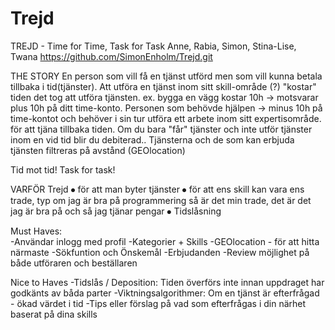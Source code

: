 # Trejd


TREJD - Time for Time, Task for Task
Anne, Rabia, Simon, Stina-Lise, Twana
https://github.com/SimonEnholm/Trejd.git

THE STORY
En person som vill få en tjänst utförd men som vill kunna betala tillbaka i tid(tjänster).
Att utföra en tjänst inom sitt skill-område (?) "kostar" tiden det tog att utföra tjänsten. ex. bygga en vägg kostar 10h -> motsvarar plus 10h på ditt time-konto.
Personen som behövde hjälpen -> minus 10h på time-kontot och behöver i sin tur utföra ett arbete inom sitt expertisområde. för att tjäna tillbaka tiden.
Om du bara "får" tjänster och inte utför tjänster inom en vid tid blir du debiterad..
Tjänsterna och de som kan erbjuda tjänsten filtreras på avstånd (GEOlocation)

Tid mot tid! Task for task!

VARFÖR Trejd
⦁	för att man byter tjänster
⦁	för att ens skill kan vara ens trade, typ om jag är bra på programmering så är det min trade, det är det jag är bra på och så jag tjänar pengar
⦁	Tidslåsning
 
Must Haves:                                        
-Användar inlogg med profil
-Kategorier + Skills
-GEOlocation - för att hitta närmaste
-Sökfuntion och Önskemål
-Erbjudanden 
-Review möjlighet på både utföraren och beställaren


Nice to Haves
-Tidslås / Deposition: Tiden överförs inte innan uppdraget har godkänts av båda parter
-Viktningsalgorithmer: Om en tjänst är efterfrågad - ökad värdet i tid
-Tips eller förslag på vad som efterfrågas i din närhet baserat på dina skills
